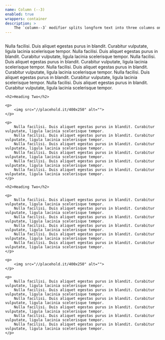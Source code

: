 ```yaml
---
name: Column (--3)
enabled: true
wrappers: container
description: >
    The `column--3` modifier splits longform text into three columns on large screens, and two columns on medium screens.
---
```


<div class="column column--3">
    <p>
        Nulla facilisi. Duis aliquet egestas purus in blandit. Curabitur vulputate, ligula lacinia scelerisque tempor.
        Nulla facilisi. Duis aliquet egestas purus in blandit. Curabitur vulputate, ligula lacinia scelerisque tempor.
        Nulla facilisi. Duis aliquet egestas purus in blandit. Curabitur vulputate, ligula lacinia scelerisque tempor.
        Nulla facilisi. Duis aliquet egestas purus in blandit. Curabitur vulputate, ligula lacinia scelerisque tempor.
        Nulla facilisi. Duis aliquet egestas purus in blandit. Curabitur vulputate, ligula lacinia scelerisque tempor.
        Nulla facilisi. Duis aliquet egestas purus in blandit. Curabitur vulputate, ligula lacinia scelerisque tempor.
    </p>

    <h2>Heading Two</h2>

    <p>
        <img src="//placehold.it/400x250" alt="">
    </p>

    <p>
        Nulla facilisi. Duis aliquet egestas purus in blandit. Curabitur vulputate, ligula lacinia scelerisque tempor.
        Nulla facilisi. Duis aliquet egestas purus in blandit. Curabitur vulputate, ligula lacinia scelerisque tempor.
        Nulla facilisi. Duis aliquet egestas purus in blandit. Curabitur vulputate, ligula lacinia scelerisque tempor.
        Nulla facilisi. Duis aliquet egestas purus in blandit. Curabitur vulputate, ligula lacinia scelerisque tempor.
        Nulla facilisi. Duis aliquet egestas purus in blandit. Curabitur vulputate, ligula lacinia scelerisque tempor.
        Nulla facilisi. Duis aliquet egestas purus in blandit. Curabitur vulputate, ligula lacinia scelerisque tempor.
    </p>

    <h2>Heading Two</h2>

    <p>
        Nulla facilisi. Duis aliquet egestas purus in blandit. Curabitur vulputate, ligula lacinia scelerisque tempor.
        Nulla facilisi. Duis aliquet egestas purus in blandit. Curabitur vulputate, ligula lacinia scelerisque tempor.
        Nulla facilisi. Duis aliquet egestas purus in blandit. Curabitur vulputate, ligula lacinia scelerisque tempor.
        Nulla facilisi. Duis aliquet egestas purus in blandit. Curabitur vulputate, ligula lacinia scelerisque tempor.
        Nulla facilisi. Duis aliquet egestas purus in blandit. Curabitur vulputate, ligula lacinia scelerisque tempor.
        Nulla facilisi. Duis aliquet egestas purus in blandit. Curabitur vulputate, ligula lacinia scelerisque tempor.
    </p>

    <p>
        <img src="//placehold.it/400x250" alt="">
    </p>

    <p>
        Nulla facilisi. Duis aliquet egestas purus in blandit. Curabitur vulputate, ligula lacinia scelerisque tempor.
        Nulla facilisi. Duis aliquet egestas purus in blandit. Curabitur vulputate, ligula lacinia scelerisque tempor.
        Nulla facilisi. Duis aliquet egestas purus in blandit. Curabitur vulputate, ligula lacinia scelerisque tempor.
        Nulla facilisi. Duis aliquet egestas purus in blandit. Curabitur vulputate, ligula lacinia scelerisque tempor.
        Nulla facilisi. Duis aliquet egestas purus in blandit. Curabitur vulputate, ligula lacinia scelerisque tempor.
        Nulla facilisi. Duis aliquet egestas purus in blandit. Curabitur vulputate, ligula lacinia scelerisque tempor.
    </p>
</div>
